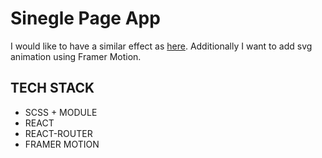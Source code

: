 # Sinegle Page App

I would like to have a similar effect as <a href="https://www.behance.net/gallery/121485705/Portfolio-Design?tracking_source=search_projects_recommended%7Cportfolio%20website">here</a>. Additionally I want to add svg animation using Framer Motion.

## TECH STACK

- SCSS + MODULE
- REACT
- REACT-ROUTER
- FRAMER MOTION
